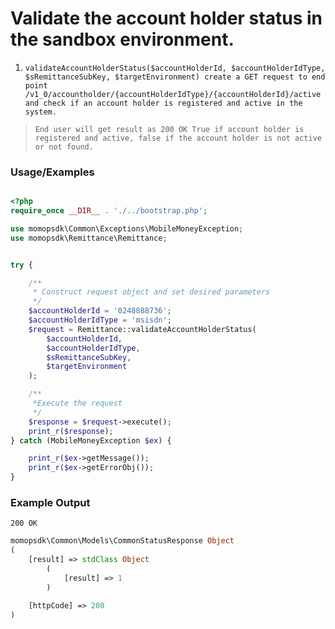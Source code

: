 # Validate the account holder status in the sandbox environment.

1. `validateAccountHolderStatus($accountHolderId, $accountHolderIdType, $sRemittanceSubKey, $targetEnvironment) create a GET request to end point /v1_0/accountholder/{accountHolderIdType}/{accountHolderId}/active and check if an account holder is registered and active in the system.`

> `End user will get result as 200 OK True if account holder is registered and active, false if the account holder is not active or not found.`

### Usage/Examples

```php

<?php
require_once __DIR__ . './../bootstrap.php';

use momopsdk\Common\Exceptions\MobileMoneyException;
use momopsdk\Remittance\Remittance;


try {

    /**
     * Construct request object and set desired parameters
     */
    $accountHolderId = '0248888736';
    $accountHolderIdType = 'msisdn';
    $request = Remittance::validateAccountHolderStatus(
        $accountHolderId,
        $accountHolderIdType,
        $sRemittanceSubKey,
        $targetEnvironment
    );

    /**
     *Execute the request
     */
    $response = $request->execute();
    print_r($response);
} catch (MobileMoneyException $ex) {

    print_r($ex->getMessage());
    print_r($ex->getErrorObj());
}

```
### Example Output
`200 OK`
```php
momopsdk\Common\Models\CommonStatusResponse Object
(
    [result] => stdClass Object
        (
            [result] => 1
        )

    [httpCode] => 200
)

```
